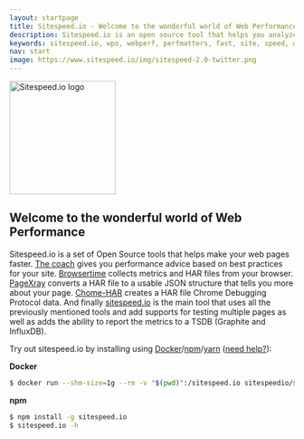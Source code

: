 ```yaml
---
layout: startpage
title: Sitespeed.io - Welcome to the wonderful world of Web Performance
description: Sitespeed.io is an open source tool that helps you analyze and optimize your website speed and performance, based on performance best practices. Run it locally or use it in your continuous integration. Download or fork it on Github!
keywords: sitespeed.io, wpo, webperf, perfmatters, fast, site, speed, web performance optimization, analyze, best practices, continous integration
nav: start
image: https://www.sitespeed.io/img/sitespeed-2.0-twitter.png
---
```

<img src="{{site.baseurl}}/img/sitespeed.io-logo-large2.png" class="pull-left img-big" alt="Sitespeed.io logo" width="188" height="200" onLoad="window.performance.mark('logoTime');">

## Welcome to the wonderful world of Web Performance

Sitespeed.io is a set of Open Source tools that helps make your web pages faster. [The coach]({{site.baseurl}}/documentation/coach/) gives you performance advice based on best practices for your site. [Browsertime]({{site.baseurl}}/documentation/browsertime/) collects metrics and HAR files from your browser. [PageXray]({{site.baseurl}}/documentation/pagexray/) converts a HAR file to a usable JSON structure that tells you more about your page. [Chome-HAR](https://github.com/sitespeedio/chrome-har) creates a HAR file Chrome Debugging Protocol data. And finally [sitespeed.io]({{site.baseurl}}/documentation/sitespeed.io/) is the main tool that uses all the previously mentioned tools and add supports for testing multiple pages as well as adds the ability to report the metrics to a TSDB (Graphite and InfluxDB).

Try out sitespeed.io by installing using [Docker](https://hub.docker.com/r/sitespeedio/sitespeed.io/)/[npm](https://www.npmjs.org/)/[yarn](https://yarnpkg.com/) ([need help?]({{site.baseurl}}documentation/sitespeed.io/installation/)):

**Docker**

~~~ bash
$ docker run --shm-size=1g --rm -v "$(pwd)":/sitespeed.io sitespeedio/sitespeed.io https://www.sitespeed.io/ --video --speedIndex
~~~

**npm**

~~~ bash
$ npm install -g sitespeed.io
$ sitespeed.io -h
~~~
